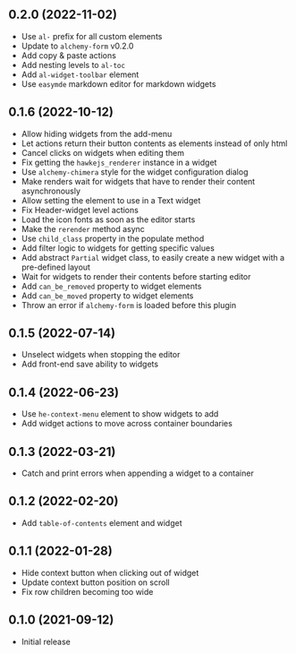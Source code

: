 ## 0.2.0 (2022-11-02)

* Use `al-` prefix for all custom elements
* Update to `alchemy-form` v0.2.0
* Add copy & paste actions
* Add nesting levels to `al-toc`
* Add `al-widget-toolbar` element
* Use `easymde` markdown editor for markdown widgets

## 0.1.6 (2022-10-12)

* Allow hiding widgets from the add-menu
* Let actions return their button contents as elements instead of only html
* Cancel clicks on widgets when editing them
* Fix getting the `hawkejs_renderer` instance in a widget
* Use `alchemy-chimera` style for the widget configuration dialog
* Make renders wait for widgets that have to render their content asynchronously
* Allow setting the element to use in a Text widget
* Fix Header-widget level actions
* Load the icon fonts as soon as the editor starts
* Make the `rerender` method async
* Use `child_class` property in the populate method
* Add filter logic to widgets for getting specific values
* Add abstract `Partial` widget class, to easily create a new widget with a pre-defined layout
* Wait for widgets to render their contents before starting editor
* Add `can_be_removed` property to widget elements
* Add `can_be_moved` property to widget elements
* Throw an error if `alchemy-form` is loaded before this plugin

## 0.1.5 (2022-07-14)

* Unselect widgets when stopping the editor
* Add front-end save ability to widgets

## 0.1.4 (2022-06-23)

* Use `he-context-menu` element to show widgets to add
* Add widget actions to move across container boundaries

## 0.1.3 (2022-03-21)

* Catch and print errors when appending a widget to a container

## 0.1.2 (2022-02-20)

* Add `table-of-contents` element and widget

## 0.1.1 (2022-01-28)

* Hide context button when clicking out of widget
* Update context button position on scroll
* Fix row children becoming too wide

## 0.1.0 (2021-09-12)

* Initial release